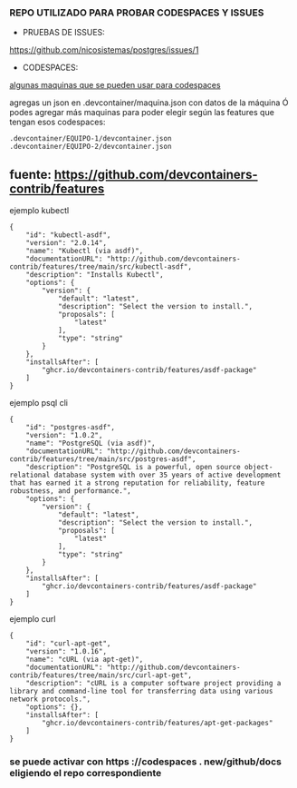 ### REPO UTILIZADO PARA PROBAR CODESPACES Y ISSUES


* PRUEBAS DE ISSUES:

https://github.com/nicosistemas/postgres/issues/1


* CODESPACES:

[algunas maquinas que se pueden usar para codespaces](https://containers.dev/features)

agregas un json en .devcontainer/maquina.json con datos de la máquina Ó podes agregar más maquinas para poder elegir según las features que tengan esos codespaces:

```
.devcontainer/EQUIPO-1/devcontainer.json
.devcontainer/EQUIPO-2/devcontainer.json
```

fuente: https://github.com/devcontainers-contrib/features
---
 ejemplo kubectl

``` console
{
    "id": "kubectl-asdf",
    "version": "2.0.14",
    "name": "Kubectl (via asdf)",
    "documentationURL": "http://github.com/devcontainers-contrib/features/tree/main/src/kubectl-asdf",
    "description": "Installs Kubectl",
    "options": {
        "version": {
            "default": "latest",
            "description": "Select the version to install.",
            "proposals": [
                "latest"
            ],
            "type": "string"
        }
    },
    "installsAfter": [
        "ghcr.io/devcontainers-contrib/features/asdf-package"
    ]
}
```

 ejemplo psql cli

``` console
{
    "id": "postgres-asdf",
    "version": "1.0.2",
    "name": "PostgreSQL (via asdf)",
    "documentationURL": "http://github.com/devcontainers-contrib/features/tree/main/src/postgres-asdf",
    "description": "PostgreSQL is a powerful, open source object-relational database system with over 35 years of active development that has earned it a strong reputation for reliability, feature robustness, and performance.",
    "options": {
        "version": {
            "default": "latest",
            "description": "Select the version to install.",
            "proposals": [
                "latest"
            ],
            "type": "string"
        }
    },
    "installsAfter": [
        "ghcr.io/devcontainers-contrib/features/asdf-package"
    ]
}
```

 ejemplo curl

``` console
{
    "id": "curl-apt-get",
    "version": "1.0.16",
    "name": "cURL (via apt-get)",
    "documentationURL": "http://github.com/devcontainers-contrib/features/tree/main/src/curl-apt-get",
    "description": "cURL is a computer software project providing a library and command-line tool for transferring data using various network protocols.",
    "options": {},
    "installsAfter": [
        "ghcr.io/devcontainers-contrib/features/apt-get-packages"
    ]
}
```


### se puede activar con https ://codespaces . new/github/docs eligiendo el repo correspondiente
